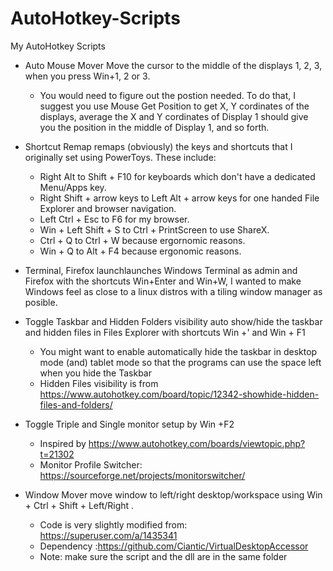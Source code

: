 # AutoHotkey-Scripts
My AutoHotkey Scripts


* Auto Mouse Mover Move the cursor to the middle of the displays 1, 2, 3, when you press Win+1, 2 or 3.
  * You would need to figure out the postion needed. To do that, I suggest you use Mouse Get Position to get X, Y cordinates of the displays, average the X and Y cordinates of Display 1 should give you the position in the middle of Display 1, and so forth.
* Shortcut Remap remaps (obviously) the keys and shortcuts that I originally set using PowerToys. These include:
  * Right Alt to Shift + F10 for keyboards which don't have a dedicated Menu/Apps key.
  * Right Shift + arrow keys to Left Alt + arrow keys for one handed File Explorer and browser navigation.
  * Left Ctrl + Esc to F6 for my browser.
  * Win + Left Shift + S to Ctrl + PrintScreen to use ShareX.
  * Ctrl + Q to Ctrl + W because ergornomic reasons.
  * Win + Q to Alt + F4 because ergonomic reasons.
  
* Terminal, Firefox launchlaunches Windows Terminal as admin and Firefox with the shortcuts Win+Enter and Win+W, I wanted to make Windows feel as close to a linux distros with a tiling window manager as posible.
* Toggle Taskbar and Hidden Folders visibility auto show/hide the taskbar and hidden files in Files Explorer with shortcuts Win +' and Win + F1
  *  You might want to enable automatically hide the taskbar in desktop mode (and) tablet mode so that the programs can use the space left when you hide the Taskbar
  *  Hidden Files visibility is from https://www.autohotkey.com/board/topic/12342-showhide-hidden-files-and-folders/
* Toggle Triple and Single monitor setup by Win +F2
  * Inspired by https://www.autohotkey.com/boards/viewtopic.php?t=21302
  * Monitor Profile Switcher: https://sourceforge.net/projects/monitorswitcher/
* Window Mover move window to left/right desktop/workspace using Win + Ctrl + Shift + Left/Right . 
  *  Code is very slightly modified from: https://superuser.com/a/1435341
  *  Dependency :https://github.com/Ciantic/VirtualDesktopAccessor
  *  Note: make sure the script and the dll are in the same folder
